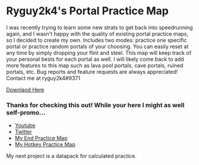 # Ryguy2k4's Portal Practice Map
I was recently trying to learn some new strats to get back into speedrunning again, and I wasn't happy with the quality of existing portal practice maps, so I decided to create my own. Includes two modes: practice one specific portal or practice random portals of your choosing. You can easily reset at any time by simply dropping your flint and steel. This map will keep track of your personal bests for each portal as well. I will likely come back to add more features to this map such as lava pool portals, cave portals, ruined portals, etc. Bug reports and feature requests are always appreciated! Contact me at ryguy2k4#9371

[Downlaod Here](https://github.com/ryguy2k4/ryguy2k4portalpractice/releases/download/v1.0.0/Ryguy2k4_Portal_Practice_v1.0.0.zip)

### Thanks for checking this out! While your here I might as well self-promo...
* [Youtube](https://www.youtube.com/channel/UC81FHVFRqi0M6ELnmGNmQog)
* [Twitter](https://twitter.com/ryguy2k4)
* [My End Practice Map](https://github.com/ryguy2k4/ryguy2k4endpractice)
* [My Hotkey Practice Map](https://cdn.discordapp.com/attachments/405839885509984256/821896625634410546/HotkeyPractice_v2.1.zip)

My next project is a datapack for calculated practice.
